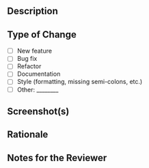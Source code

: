 ## Description
<!-- Descriobe what your PR does and why -->

## Type of Change
- [ ] New feature
- [ ] Bug fix
- [ ] Refactor
- [ ] Documentation
- [ ] Style (formatting, missing semi-colons, etc.)
- [ ] Other: ________

## Screenshot(s)
<!-- Drag & drop screenshots here, if your change affects the UI -->

## Rationale
<!-- Why were these changes made? What problem do they solve? -->

## Notes for the Reviewer
